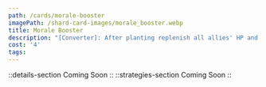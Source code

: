 ```yaml
---
path: /cards/morale-booster
imagePath: /shard-card-images/morale_booster.webp
title: Morale Booster
description: "[Converter]: After planting replenish all allies' HP and skill uses to max."
cost: '4'
tags:
---
```

::details-section
Coming Soon
::
::strategies-section
Coming Soon
::